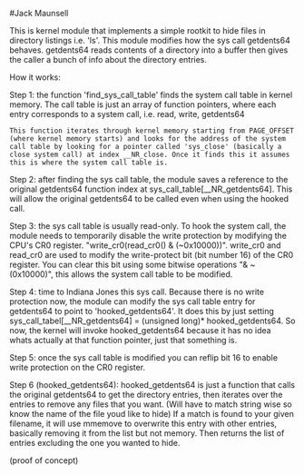 #Jack Maunsell

This is kernel module that implements a simple rootkit to hide files in directory listings i.e. 'ls'. This module modifies how the sys call getdents64 behaves. getdents64 reads contents of a directory into a buffer then gives the caller a bunch of info about the directory entries.

How it works:

Step 1:
	the function 'find_sys_call_table' finds the system call table in kernel memory. The call table is just an array of function pointers, where each entry corresponds to a system call, i.e. read, write, getdents64

	This function iterates through kernel memory starting from PAGE_OFFSET (where kernel memory starts) and looks for the address of the system call table by looking for a pointer called 'sys_close' (basically a close system call) at index __NR_close. Once it finds this it assumes this is where the system call table is.

Step 2:
	after finding the sys call table, the module saves a reference to the original getdents64 function index at sys_call_table[\__NR_getdents64]. This will allow the original getdents64 to be called even when using the hooked call.

Step 3:
	the sys call table is usually read-only. To hook the system call, the module needs to temporarily disable the write protection by modifying the CPU's CR0 register.
	"write_cr0(read_cr0() & (~0x10000))". write_cr0 and read_cr0 are used to modify the write-protect bit (bit number 16) of the CR0 register. You can clear this bit using some bitwise operations "& ~(0x10000)", this allows the system call table to be modified.

Step 4:
	time to Indiana Jones this sys call. Because there is no write protection now, the module can modify the sys call table entry for getdents64 to point to 'hooked_getdents64'. It does this by just setting sys_call_tabel[\__NR_getdents64] = (unsigned long)* hooked_getdents64. So now, the kernel will invoke hooked_getdents64 because it has no idea whats actually at that function pointer, just that something is.

Step 5:
	once the sys call table is modified you can reflip bit 16 to enable write protection on the CR0 register. 

Step 6 (hooked_getdents64):
	hooked_getdents64 is just a function that calls the original getdents64 to get the directory entries, then iterates over the entries to remove any files that you want. (Will have to match string wise so know the name of the file youd like to hide) If a match is found to your given filename, it will use mmemove to overwrite this entry with other entries, basically removing it from the list but not memory.
	Then returns the list of entries excluding the one you wanted to hide.

(proof of concept)



